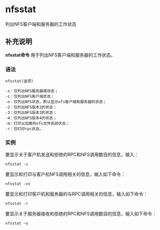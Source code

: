 nfsstat
===

列出NFS客户端和服务器的工作状态

## 补充说明

**nfsstat命令** 用于列出NFS客户端和服务器的工作状态。

### 语法  

```
nfsstat(选项)
```

  

```
-s：仅列出NFS服务器端状态；
-c：仅列出NFS客户端状态；
-n：仅列出NFS状态，默认显示nfs客户端和服务器的状态；
-2：仅列出NFS版本2的状态；
-3：仅列出NFS版本3的状态；
-4：仅列出NFS版本4的状态；
-m：打印以加载的nfs文件系统状态；
-r：仅打印rpc状态。
```

### 实例  

要显示关于客户机发送和拒绝的RPC和NFS调用数目的信息，输入：

```
nfsstat -c
```

要显示和打印与客户机NFS调用相关的信息，输入如下命令：

```
nfsstat -cn
```

要显示和打印客户机和服务器的与RPC调用相关的信息，输入如下命令：

```
nfsstat -r
```

要显示关于服务器接收和拒绝的RPC和NFS调用数目的信息，输入如下命令：

```
nfsstat –s
```


